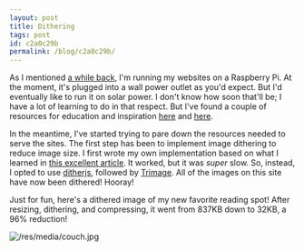 ```yaml
---
layout: post
title: Dithering
tags: post
id: c2a0c29b
permalink: /blog/c2a0c29b/
---
```


As I mentioned [a while back](/blog/48ecfc09/), I'm running my websites on a Raspberry Pi. At the moment, it's plugged into a wall power outlet as you'd expect. But I'd eventually like to run it on solar power. I don't know how soon that'll be; I have a lot of learning to do in that respect. But I've found a couple of resources for education and inspiration [here](https://homebrewserver.club/low-tech-website-howto.html) and [here](https://solar.lowtechmagazine.com/).

In the meantime, I've started trying to pare down the resources needed to serve the sites. The first step has been to implement image dithering to reduce image size. I first wrote my own implementation based on what I learned in [this excellent article](https://www.tannerhelland.com/4660/dithering-eleven-algorithms-source-code/). It worked, but it was _super_ slow. So, instead, I opted to use [ditherjs](https://github.com/danielepiccone/ditherjs), followed by [Trimage](https://trimage.org/). All of the images on this site have now been dithered! Hooray!

Just for fun, here's a dithered image of my new favorite reading spot! After resizing, dithering, and compressing, it went from 837KB down to 32KB, a 96% reduction!

![/res/media/couch.jpg](/res/media/couch.png)
